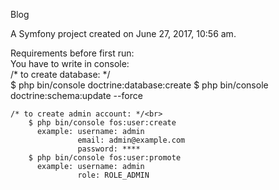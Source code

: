 Blog 

A Symfony project created on June 27, 2017, 10:56 am.

Requirements before first run: <br>
  You have to write in console: <br>
    /* to create database: */<br>
        $ php bin/console doctrine:database:create
        $ php bin/console doctrine:schema:update --force

    /* to create admin account: */<br>  
        $ php bin/console fos:user:create
          example: username: admin
                   email: admin@example.com
                   password: ****
        $ php bin/console fos:user:promote
          example: username: admin
                   role: ROLE_ADMIN
